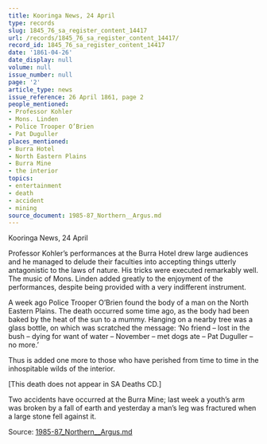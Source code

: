 ```yaml
---
title: Kooringa News, 24 April
type: records
slug: 1845_76_sa_register_content_14417
url: /records/1845_76_sa_register_content_14417/
record_id: 1845_76_sa_register_content_14417
date: '1861-04-26'
date_display: null
volume: null
issue_number: null
page: '2'
article_type: news
issue_reference: 26 April 1861, page 2
people_mentioned:
- Professor Kohler
- Mons. Linden
- Police Trooper O’Brien
- Pat Duguller
places_mentioned:
- Burra Hotel
- North Eastern Plains
- Burra Mine
- the interior
topics:
- entertainment
- death
- accident
- mining
source_document: 1985-87_Northern__Argus.md
---
```


Kooringa News, 24 April

Professor Kohler’s performances at the Burra Hotel drew large audiences and he managed to delude their faculties into accepting things utterly antagonistic to the laws of nature.  His tricks were executed remarkably well.  The music of Mons. Linden added greatly to the enjoyment of the performances, despite being provided with a very indifferent instrument.

A week ago Police Trooper O’Brien found the body of a man on the North Eastern Plains.  The death occurred some time ago, as the body had been baked by the heat of the sun to a mummy.  Hanging on a nearby tree was a glass bottle, on which was scratched the message: ‘No friend – lost in the bush – dying for want of water – November – met dogs ate – Pat Duguller – no more.’

Thus is added one more to those who have perished from time to time in the inhospitable wilds of the interior.

[This death does not appear in SA Deaths CD.]

Two accidents have occurred at the Burra Mine; last week a youth’s arm was broken by a fall of earth and yesterday a man’s leg was fractured when a large stone fell against it.

Source: [1985-87_Northern__Argus.md](/downloads/markdown/1985-87_Northern__Argus.md)
